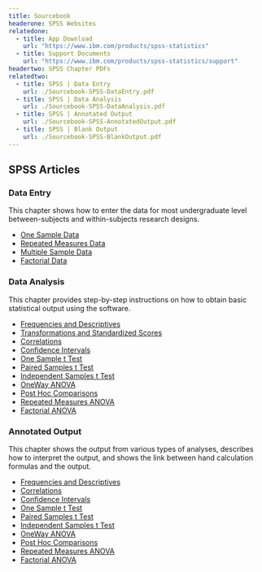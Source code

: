 ```yaml
---
title: Sourcebook
headerone: SPSS Websites
relatedone:
  - title: App Download
    url: "https://www.ibm.com/products/spss-statistics"
  - title: Support Documents
    url: "https://www.ibm.com/products/spss-statistics/support"
headertwo: SPSS Chapter PDFs
relatedtwo:
  - title: SPSS | Data Entry
    url: ./Sourcebook-SPSS-DataEntry.pdf
  - title: SPSS | Data Analysis
    url: ./Sourcebook-SPSS-DataAnalysis.pdf
  - title: SPSS | Annotated Output
    url: ./Sourcebook-SPSS-AnnotatedOutput.pdf
  - title: SPSS | Blank Output
    url: ./Sourcebook-SPSS-BlankOutput.pdf
---
```


## SPSS Articles

### Data Entry

This chapter shows how to enter the data for most undergraduate level between-subjects and within-subjects research designs.

- [One Sample Data](./data-entry/onesample.md)
- [Repeated Measures Data](./data-entry/repeated.md)
- [Multiple Sample Data](./data-entry/multisample.md)
- [Factorial Data](./data-entry/factorial.md)

### Data Analysis

This chapter provides step-by-step instructions on how to obtain basic statistical output using the software.

- [Frequencies and Descriptives](./data-analysis/frequencies.md)
- [Transformations and Standardized Scores](./data-analysis/standardized.md)
- [Correlations](./data-analysis/correlations.md)
- [Confidence Intervals](./data-analysis/intervals.md)
- [One Sample t Test](./data-analysis/onesample.md)
- [Paired Samples t Test](./data-analysis/paired.md)
- [Independent Samples t Test](./data-analysis/independent.md)
- [OneWay ANOVA](./data-analysis/oneway.md)
- [Post Hoc Comparisons](./data-analysis/posthocs.md)
- [Repeated Measures ANOVA](./data-analysis/repeated.md)
- [Factorial ANOVA](./data-analysis/factorial.md)

### Annotated Output

This chapter shows the output from various types of analyses, describes how to interpret the output, and shows the link between hand calculation formulas and the output. 

- [Frequencies and Descriptives](./annotated-output/frequencies.md)
- [Correlations](./annotated-output/correlations.md)
- [Confidence Intervals](./annotated-output/intervals.md)
- [One Sample t Test](./annotated-output/onesample.md)
- [Paired Samples t Test](./annotated-output/paired.md)
- [Independent Samples t Test](./annotated-output/independent.md)
- [OneWay ANOVA](./annotated-output/oneway.md)
- [Post Hoc Comparisons](./annotated-output/posthocs.md)
- [Repeated Measures ANOVA](./annotated-output/repeated.md)
- [Factorial ANOVA](./annotated-output/factorial.md)
